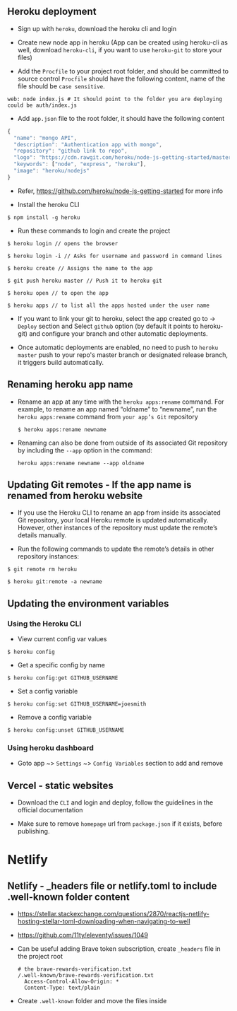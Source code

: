 ## Heroku deployment

- Sign up with `heroku`, download the heroku cli and login

- Create new node app in heroku (App can be created using heroku-cli as well,
download `heroku-cli`, if you want to use `heroku-git` to store your files)

- Add the `Procfile` to your project root folder, and should be committed to source control
  `Procfile` should have the following content, name of the file should be `case sensitive`.
```
web: node index.js # It should point to the folder you are deploying could be auth/index.js
```

- Add `app.json` file to the root folder, it should have the following content
```javascript
{
  "name": "mongo API",
  "description": "Authentication app with mongo",
  "repository": "github link to repo",
  "logo": "https://cdn.rawgit.com/heroku/node-js-getting-started/master/public/node.svg",
  "keywords": ["node", "express", "heroku"],
  "image": "heroku/nodejs"
}
```

- Refer, https://github.com/heroku/node-js-getting-started for more info

- Install the heroku CLI
```
$ npm install -g heroku
```

- Run these commands to login and create the project

```
$ heroku login // opens the browser

$ heroku login -i // Asks for username and password in command lines

$ heroku create // Assigns the name to the app

$ git push heroku master // Push it to heroku git

$ heroku open // to open the app

$ heroku apps // to list all the apps hosted under the user name
```

- If you want to link your git to heroku, select the app created go to ->
  `Deploy` section and Select `github` option (by default it points to heroku-git)
  and configure your branch and other automatic deployments.

- Once automatic deployments are enabled, no need to push to `heroku master`
  push to your repo's master branch or designated release branch, it triggers
  build automatically.

## Renaming heroku app name

- Rename an app at any time with the `heroku apps:rename` command.
  For example, to rename an app named “oldname” to “newname”, run the `heroku apps:rename`
  command from `your app’s Git` repository
  ```
  $ heroku apps:rename newname
  ```

- Renaming can also be done from outside of its associated Git repository
  by including the `--app` option in the command:
  ```
  heroku apps:rename newname --app oldname
  ```

##  Updating Git remotes - If the app name is renamed from heroku website

- If you use the Heroku CLI to rename an app from inside its associated Git repository, your local Heroku remote is updated automatically.
However, other instances of the repository must update the remote’s details manually.

- Run the following commands to update the remote’s details in other repository instances:
```
$ git remote rm heroku

$ heroku git:remote -a newname
```

## Updating the environment variables

### Using the Heroku CLI

- View current config var values
```
$ heroku config
```

- Get a specific config by name
```
$ heroku config:get GITHUB_USERNAME
```

- Set a config variable
```
$ heroku config:set GITHUB_USERNAME=joesmith
```

- Remove a config variable
```
$ heroku config:unset GITHUB_USERNAME
```

### Using heroku dashboard

- Goto app ~> `Settings` ~> `Config Variables` section to add and remove

## Vercel - static websites

- Download the `CLI` and login and deploy, follow the guidelines in the official documentation

- Make sure to remove `homepage` url from `package.json` if it exists, before publishing.

# Netlify

## Netlify - _headers file or netlify.toml to include .well-known folder content

- https://stellar.stackexchange.com/questions/2870/reactjs-netlify-hosting-stellar-toml-downloading-when-navigating-to-well

- https://github.com/11ty/eleventy/issues/1049

- Can be useful adding Brave token subscription, create `_headers` file in the project root
  ```
  # the brave-rewards-verification.txt
  /.well-known/brave-rewards-verification.txt
    Access-Control-Allow-Origin: *
    Content-Type: text/plain
  ```

- Create `.well-known` folder and move the files inside
